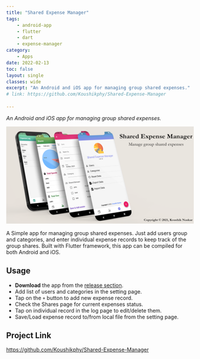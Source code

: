 ```yaml
---
title: "Shared Expense Manager"
tags: 
    - android-app
    - flutter
    - dart
    - expense-manager
category:
    - Apps
date: 2022-02-13
toc: false
layout: single
classes: wide
excerpt: "An Android and iOS app for managing group shared expenses."
# link: https://github.com/Koushikphy/Shared-Expense-Manager

---
```


_An Android and iOS app for managing group shared expenses._

<img src='/assets/images/mics/share-app-mock.png'>  



A Simple app for managing group shared expenses. Just add users group and categories, and enter individual expense records to keep track of the group shares.
Built with Flutter framework, this app can be compiled for both Android and iOS.



## Usage 
* **Download** the app from the [release section](https://github.com/Koushikphy/Shared-Expense-Manager/releases).
* Add list of users and categories in the setting page.
* Tap on the `+` button to add new expense record.
* Check the Shares page for current expenses status.
* Tap on individual record in the log page to edit/delete them.  
* Save/Load expense record to/from local file from the setting page.




## Project Link
<a href='https://github.com/Koushikphy/Shared-Expense-Manager'>https://github.com/Koushikphy/Shared-Expense-Manager</a>